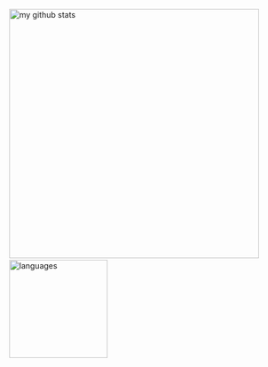 <p align="left">
  <img src="https://github-readme-stats.vercel.app/api?username=syaojun&show_icons=true&theme=tokyonight" alt="my github stats" width="450"/>&nbsp;
  <img src="https://github-readme-stats.vercel.app/api/top-langs/?username=syaojun&layout=compact&theme=tokyonight" alt="languages" height="177">
</p>

<!--
**EndlessCheng/EndlessCheng** is a ✨ _special_ ✨ repository because its `README.md` (this file) appears on your GitHub profile.

Here are some ideas to get you started:

- 🔭 I’m currently working on ...
- 🌱 I’m currently learning LeetCode & Codeforces
- 👯 I’m looking to collaborate on ...
- 🤔 I’m looking for help with ...
- 💬 Ask me about ...
- 📫 How to reach me: 940334249@qq.com
- 😄 Pronouns: ...
- ⚡ Fun fact: ...
-->
